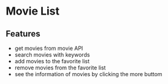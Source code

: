 # Movie List
## Features
- get movies from movie API
- search movies with keywords
- add movies to the favorite list
- remove movies from the favorite list
- see the information of movies by clicking the more buttom
